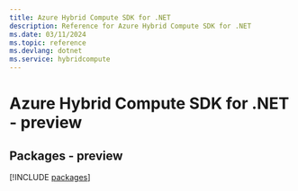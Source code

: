 ```yaml
---
title: Azure Hybrid Compute SDK for .NET
description: Reference for Azure Hybrid Compute SDK for .NET
ms.date: 03/11/2024
ms.topic: reference
ms.devlang: dotnet
ms.service: hybridcompute
---
```

# Azure Hybrid Compute SDK for .NET - preview
## Packages - preview
[!INCLUDE [packages](hybrid-compute-index.md)]